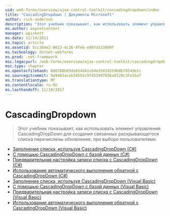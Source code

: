 ```yaml
---
uid: web-forms/overview/ajax-control-toolkit/cascadingdropdown/index
title: "CascadingDropdown | Документы Microsoft"
author: rick-anderson
description: "Этот учебник показывает, как использовать элемент управления CascadingDropDown для создания связанных раскрывающегося списка перечислены обновления, при выборе пользователями."
ms.author: aspnetcontent
manager: wpickett
ms.date: 11/14/2011
ms.topic: article
ms.assetid: 5cc304e2-0013-4c26-8fe6-e897a533809f
ms.technology: dotnet-webforms
ms.prod: .net-framework
msc.legacyurl: /web-forms/overview/ajax-control-toolkit/cascadingdropdown
msc.type: chapter
ms.openlocfilehash: 8d0708b03deb54d41c64ed383d319b0b70549e1c
ms.sourcegitcommit: 9a9483aceb34591c97451997036a9120c3fe2baf
ms.translationtype: MT
ms.contentlocale: ru-RU
ms.lasthandoff: 11/10/2017
---
```

<a name="cascadingdropdown"></a>CascadingDropdown
====================
> Этот учебник показывает, как использовать элемент управления CascadingDropDown для создания связанных раскрывающегося списка перечислены обновления, при выборе пользователями.


- [Заполнение списка, используя CascadingDropDown (C#)](filling-a-list-using-cascadingdropdown-cs.md)
- [С помощью CascadingDropDown с базой данных (C#)](using-cascadingdropdown-with-a-database-cs.md)
- [Предварительная настройка записи списка с CascadingDropDown (C#)](presetting-list-entries-with-cascadingdropdown-cs.md)
- [Использование автоматического выполнения обратной с CascadingDropDown (C#)](using-auto-postback-with-cascadingdropdown-cs.md)
- [Заполнение списка, используя CascadingDropDown (Visual Basic)](filling-a-list-using-cascadingdropdown-vb.md)
- [С помощью CascadingDropDown с базой данных (Visual Basic)](using-cascadingdropdown-with-a-database-vb.md)
- [Предварительная настройка записи списка с CascadingDropDown (Visual Basic)](presetting-list-entries-with-cascadingdropdown-vb.md)
- [Использование автоматического выполнения обратной с CascadingDropDown (Visual Basic)](using-auto-postback-with-cascadingdropdown-vb.md)

